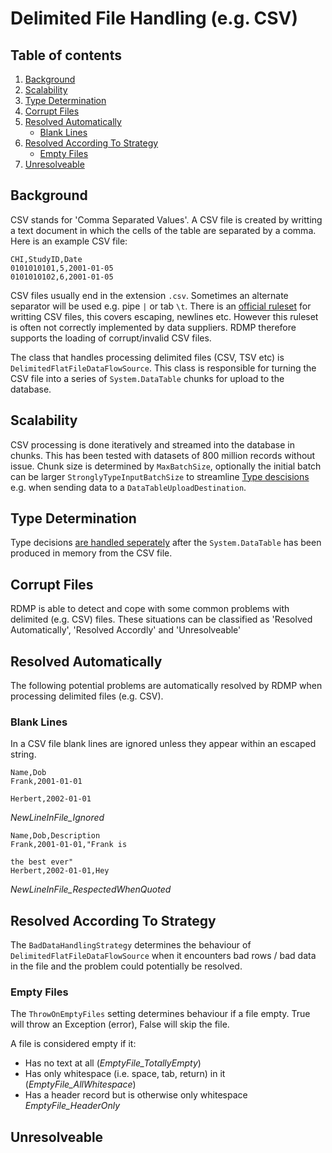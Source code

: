 # Delimited File Handling (e.g. CSV)
## Table of contents
1. [Background](#background)
1. [Scalability](#scalability)
1. [Type Determination](#type-determination)
1. [Corrupt Files](#corrupt-files)
1. [Resolved Automatically](#resolved-automatically)
	* [Blank Lines](#blank-lines)
1. [Resolved According To Strategy](#resolved-according-to-strategy)
	* [Empty Files](#empty-files)
1. [Unresolveable](#unresolveable)

## Background
CSV stands for 'Comma Separated Values'.  A CSV file is created by writting a text document in which the cells of the table are separated by a comma.  Here is an example CSV file:

```
CHI,StudyID,Date
0101010101,5,2001-01-05
0101010102,6,2001-01-05
```

CSV files usually end in the extension `.csv`.  Sometimes an alternate separator will be used e.g. pipe `|` or tab `\t`.  There is an [official ruleset](https://tools.ietf.org/html/rfc4180) for writting CSV files, this covers escaping, newlines etc.  However this ruleset is often not correctly implemented by data suppliers.  RDMP therefore supports the loading of corrupt/invalid CSV files.

The class that handles processing delimited files (CSV, TSV etc) is `DelimitedFlatFileDataFlowSource`.  This class is responsible for turning the CSV file into a series of `System.DataTable` chunks for upload to the database.

## Scalability
CSV processing is done iteratively and streamed into the database in chunks.  This has been tested with datasets of 800 million records without issue.  Chunk size is determined by `MaxBatchSize`, optionally the initial batch can be larger `StronglyTypeInputBatchSize` to streamline [Type descisions](./TypeTranslation.md) e.g. when sending data to a `DataTableUploadDestination`. 

## Type Determination
Type decisions [are handled seperately](./TypeTranslation.md) after the `System.DataTable` has been produced in memory from the CSV file.

## Corrupt Files
RDMP is able to detect and cope with some common problems with delimited (e.g. CSV) files.  These situations can be classified as 'Resolved Automatically', 'Resolved Accordly' and 'Unresolveable'

## Resolved Automatically
The following potential problems are automatically resolved by RDMP when processing delimited files (e.g. CSV).

### Blank Lines
In a CSV file blank lines are ignored unless they appear within an escaped string.

```
Name,Dob
Frank,2001-01-01

Herbert,2002-01-01
```
*NewLineInFile_Ignored*


```
Name,Dob,Description
Frank,2001-01-01,"Frank is

the best ever"
Herbert,2002-01-01,Hey
```
*NewLineInFile_RespectedWhenQuoted*



## Resolved According To Strategy

The `BadDataHandlingStrategy` determines the behaviour of `DelimitedFlatFileDataFlowSource` when it encounters bad rows / bad data in the file and the problem could potentially be resolved.

### Empty Files
The `ThrowOnEmptyFiles` setting determines behaviour if a file empty.  True will throw an Exception (error), False will skip the file.

A file is considered empty if it:

* Has no text at all (_EmptyFile_TotallyEmpty_)
* Has only whitespace (i.e. space, tab, return) in it (_EmptyFile_AllWhitespace_)
* Has a header record but is otherwise only whitespace _EmptyFile_HeaderOnly_


## Unresolveable
